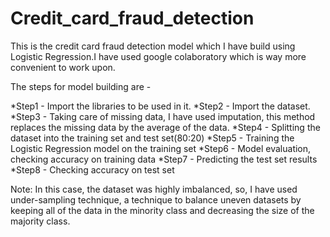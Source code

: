 # Credit_card_fraud_detection

This is the credit card fraud detection model which I have build using Logistic Regression.I have used google colaboratory which is way more convenient to work upon.

The steps for model building are - 

*Step1 - Import the libraries to be used in it.
*Step2 - Import the dataset.
*Step3 - Taking care of missing data, I have used imputation, this method replaces the missing data by the average of the data.
*Step4 - Splitting the dataset into the training set and test set(80:20)
*Step5 - Training the Logistic Regression model on the training set
*Step6 - Model evaluation, checking accuracy on training data
*Step7 - Predicting the test set results
*Step8 - Checking accuracy on test set

Note: In this case, the dataset was highly imbalanced, so, I have used under-sampling technique, a technique to balance uneven datasets by keeping all of the data in the minority class and decreasing the size of the majority class.
